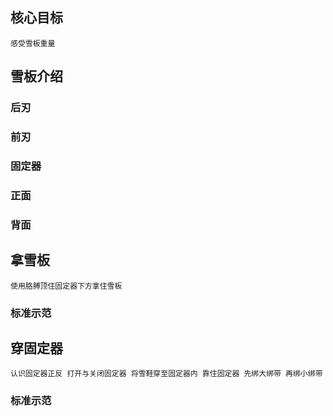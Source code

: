 ## 核心目标
    感受雪板重量

## 雪板介绍
### 后刃
### 前刃
### 固定器
### 正面
### 背面

## 拿雪板
    使用胳膊顶住固定器下方拿住雪板
### 标准示范

## 穿固定器
    认识固定器正反 打开与关闭固定器 将雪鞋穿至固定器内 靠住固定器 先绑大绑带 再绑小绑带
### 标准示范


